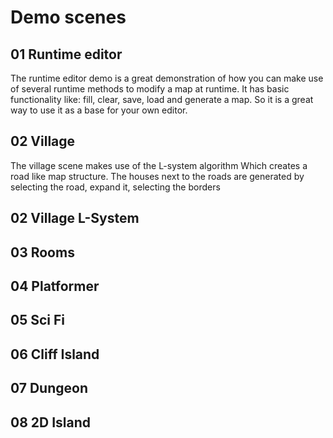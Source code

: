 # Demo scenes

## 01 Runtime editor
The runtime editor demo is a great demonstration of how you can make use of 
several runtime methods to modify a map at runtime.
It has basic functionality like: fill, clear, save, load and generate a map. 
So it is a great way to use it as a base for your own editor.

## 02 Village
The village scene makes use of the L-system algorithm
Which creates a road like map structure. The houses next to the roads are generated by selecting the road, expand it, selecting the borders 

## 02 Village L-System

## 03 Rooms

## 04 Platformer

## 05 Sci Fi

## 06 Cliff Island

## 07 Dungeon

## 08 2D Island
